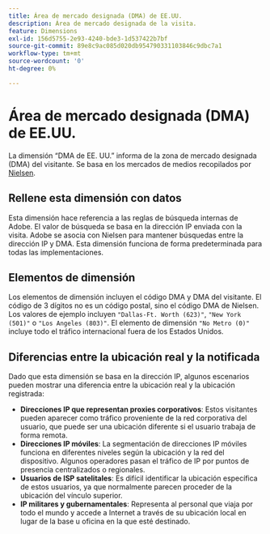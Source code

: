 ```yaml
---
title: Área de mercado designada (DMA) de EE.UU.
description: Área de mercado designada de la visita.
feature: Dimensions
exl-id: 156d5755-2e93-4240-bde3-1d537422b7bf
source-git-commit: 89e8c9ac085d020db954790331103846c9dbc7a1
workflow-type: tm+mt
source-wordcount: '0'
ht-degree: 0%

---
```


# Área de mercado designada (DMA) de EE.UU.

La dimensión “DMA de EE. UU.” informa de la zona de mercado designada (DMA) del visitante. Se basa en los mercados de medios recopilados por [Nielsen](https://markets.nielsen.com/us/en/contact-us/intl-campaigns/dma-maps/).

## Rellene esta dimensión con datos

Esta dimensión hace referencia a las reglas de búsqueda internas de Adobe. El valor de búsqueda se basa en la dirección IP enviada con la visita. Adobe se asocia con Nielsen para mantener búsquedas entre la dirección IP y DMA. Esta dimensión funciona de forma predeterminada para todas las implementaciones.

## Elementos de dimensión

Los elementos de dimensión incluyen el código DMA y DMA del visitante. El código de 3 dígitos no es un código postal, sino el código DMA de Nielsen. Los valores de ejemplo incluyen `"Dallas-Ft. Worth (623)"`, `"New York (501)"` o `"Los Angeles (803)"`. El elemento de dimensión `"No Metro (0)"` incluye todo el tráfico internacional fuera de los Estados Unidos.

## Diferencias entre la ubicación real y la notificada

Dado que esta dimensión se basa en la dirección IP, algunos escenarios pueden mostrar una diferencia entre la ubicación real y la ubicación registrada:

* **Direcciones IP que representan proxies corporativos**: Estos visitantes pueden aparecer como tráfico proveniente de la red corporativa del usuario, que puede ser una ubicación diferente si el usuario trabaja de forma remota.
* **Direcciones IP móviles**: La segmentación de direcciones IP móviles funciona en diferentes niveles según la ubicación y la red del dispositivo. Algunos operadores pasan el tráfico de IP por puntos de presencia centralizados o regionales.
* **Usuarios de ISP satelitales**: Es difícil identificar la ubicación específica de estos usuarios, ya que normalmente parecen proceder de la ubicación del vínculo superior.
* **IP militares y gubernamentales**: Representa al personal que viaja por todo el mundo y accede a Internet a través de su ubicación local en lugar de la base u oficina en la que esté destinado.
